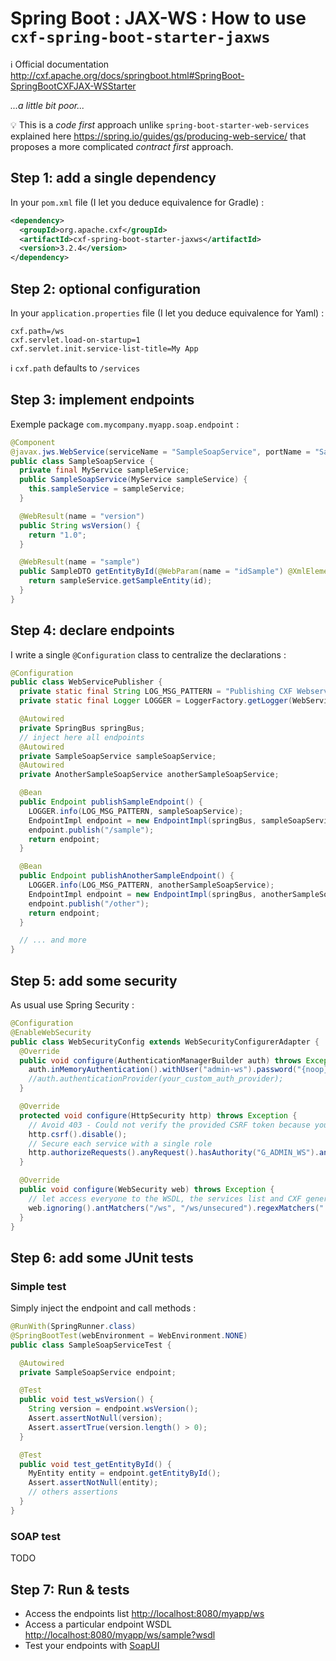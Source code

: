 # Spring Boot : JAX-WS : How to use `cxf-spring-boot-starter-jaxws`

:information_source: Official documentation <http://cxf.apache.org/docs/springboot.html#SpringBoot-SpringBootCXFJAX-WSStarter>

_...a little bit poor..._

:bulb: This is a _code first_ approach unlike `spring-boot-starter-web-services` explained here <https://spring.io/guides/gs/producing-web-service/> that proposes a more complicated _contract first_ approach.

## Step 1: add a single dependency

In your `pom.xml` file (I let you deduce equivalence for Gradle) :

```xml
<dependency>
  <groupId>org.apache.cxf</groupId>
  <artifactId>cxf-spring-boot-starter-jaxws</artifactId>
  <version>3.2.4</version>
</dependency>
```

## Step 2: optional configuration

In your `application.properties` file (I let you deduce equivalence for Yaml) :

```properties
cxf.path=/ws
cxf.servlet.load-on-startup=1
cxf.servlet.init.service-list-title=My App
```

:information_source: `cxf.path` defaults to `/services`

## Step 3: implement endpoints

Exemple package `com.mycompany.myapp.soap.endpoint` :

```java
@Component
@javax.jws.WebService(serviceName = "SampleSoapService", portName = "SampleSoapPort", targetNamespace = "http://soap.myapp.mycompany.com/sample/")
public class SampleSoapService {
  private final MyService sampleService;
  public SampleSoapService(MyService sampleService) {
    this.sampleService = sampleService;
  }

  @WebResult(name = "version")
  public String wsVersion() {
    return "1.0";
  }

  @WebResult(name = "sample")
  public SampleDTO getEntityById(@WebParam(name = "idSample") @XmlElement(required = true) Long id) {
    return sampleService.getSampleEntity(id);
  }
}
```

## Step 4: declare endpoints

I write a single `@Configuration` class to centralize the declarations :

```java
@Configuration
public class WebServicePublisher {
  private static final String LOG_MSG_PATTERN = "Publishing CXF Webservice {}";
  private static final Logger LOGGER = LoggerFactory.getLogger(WebServicePublisher.class);

  @Autowired
  private SpringBus springBus;
  // inject here all endpoints
  @Autowired
  private SampleSoapService sampleSoapService;
  @Autowired
  private AnotherSampleSoapService anotherSampleSoapService;

  @Bean
  public Endpoint publishSampleEndpoint() {
    LOGGER.info(LOG_MSG_PATTERN, sampleSoapService);
    EndpointImpl endpoint = new EndpointImpl(springBus, sampleSoapService);
    endpoint.publish("/sample");
    return endpoint;
  }

  @Bean
  public Endpoint publishAnotherSampleEndpoint() {
    LOGGER.info(LOG_MSG_PATTERN, anotherSampleSoapService);
    EndpointImpl endpoint = new EndpointImpl(springBus, anotherSampleSoapService);
    endpoint.publish("/other");
    return endpoint;
  }

  // ... and more
}
```

## Step 5: add some security

As usual use Spring Security :

```java
@Configuration
@EnableWebSecurity
public class WebSecurityConfig extends WebSecurityConfigurerAdapter {
  @Override
  public void configure(AuthenticationManagerBuilder auth) throws Exception {
    auth.inMemoryAuthentication().withUser("admin-ws").password("{noop}secret").authorities("G_ADMIN_WS");
    //auth.authenticationProvider(your_custom_auth_provider);
  }

  @Override
  protected void configure(HttpSecurity http) throws Exception {
    // Avoid 403 - Could not verify the provided CSRF token because your session was not found.
    http.csrf().disable();
    // Secure each service with a single role
    http.authorizeRequests().anyRequest().hasAuthority("G_ADMIN_WS").and().httpBasic();
  }

  @Override
  public void configure(WebSecurity web) throws Exception {
    // let access everyone to the WSDL, the services list and CXF generated stylesheets or some unsecured endpoints
    web.ignoring().antMatchers("/ws", "/ws/unsecured").regexMatchers(".*\\?wsdl").regexMatchers(".*\\?stylesheet=.*");
  }
}
```

## Step 6: add some JUnit tests

### Simple test

Simply inject the endpoint and call methods :

```java
@RunWith(SpringRunner.class)
@SpringBootTest(webEnvironment = WebEnvironment.NONE)
public class SampleSoapServiceTest {

  @Autowired
  private SampleSoapService endpoint;

  @Test
  public void test_wsVersion() {
    String version = endpoint.wsVersion();
    Assert.assertNotNull(version);
    Assert.assertTrue(version.length() > 0);
  }

  @Test
  public void test_getEntityById() {
    MyEntity entity = endpoint.getEntityById();
    Assert.assertNotNull(entity);
    // others assertions
  }
}
```

### SOAP test

TODO

## Step 7: Run & tests

* Access the endpoints list <http://localhost:8080/myapp/ws>
* Access a particular endpoint WSDL <http://localhost:8080/myapp/ws/sample?wsdl>
* Test your endpoints with [SoapUI](https://www.soapui.org/)
